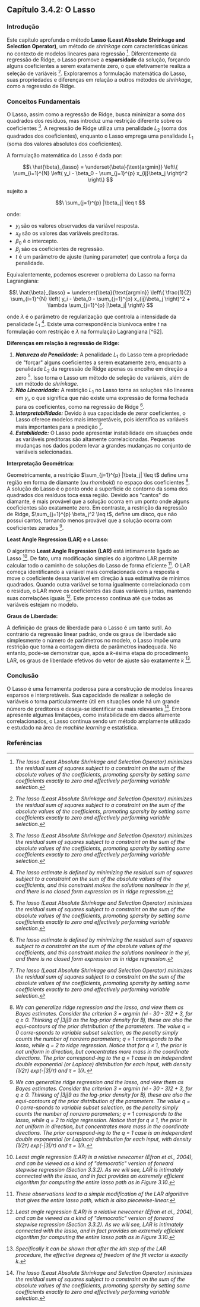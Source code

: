 ## Capítulo 3.4.2: O Lasso

### Introdução

Este capítulo aprofunda o método **Lasso (Least Absolute Shrinkage and Selection Operator)**, um método de *shrinkage* com características únicas no contexto de modelos lineares para regressão [^61]. Diferentemente da regressão de Ridge, o Lasso promove a **esparsidade** da solução, forçando alguns coeficientes a serem exatamente zero, o que efetivamente realiza a seleção de variáveis [^61]. Exploraremos a formulação matemática do Lasso, suas propriedades e diferenças em relação a outros métodos de *shrinkage*, como a regressão de Ridge.

### Conceitos Fundamentais

O Lasso, assim como a regressão de Ridge, busca minimizar a soma dos quadrados dos resíduos, mas introduz uma restrição diferente sobre os coeficientes [^61]. A regressão de Ridge utiliza uma penalidade $L_2$ (soma dos quadrados dos coeficientes), enquanto o Lasso emprega uma penalidade $L_1$ (soma dos valores absolutos dos coeficientes).

A formulação matemática do Lasso é dada por:

$$\
\hat{\beta}_{lasso} = \underset{\beta}{\text{argmin}} \left\{ \sum_{i=1}^{N} \left( y_i - \beta_0 - \sum_{j=1}^{p} x_{ij}\beta_j \right)^2 \right\}
$$

sujeito a

$$\
\sum_{j=1}^{p} |\beta_j| \leq t
$$

onde:

*   $y_i$ são os valores observados da variável resposta.
*   $x_{ij}$ são os valores das variáveis preditoras.
*   $\beta_0$ é o intercepto.
*   $\beta_j$ são os coeficientes de regressão.
*   $t$ é um parâmetro de ajuste (tuning parameter) que controla a força da penalidade.

Equivalentemente, podemos escrever o problema do Lasso na forma Lagrangiana:

$$\
\hat{\beta}_{lasso} = \underset{\beta}{\text{argmin}} \left\{ \frac{1}{2} \sum_{i=1}^{N} \left( y_i - \beta_0 - \sum_{j=1}^{p} x_{ij}\beta_j \right)^2 + \lambda \sum_{j=1}^{p} |\beta_j| \right\}
$$

onde $\lambda$ é o parâmetro de regularização que controla a intensidade da penalidade $L_1$ [^68]. Existe uma correspondência biunívoca entre $t$ na formulação com restrição e $\lambda$ na formulação Lagrangiana [^62].

**Diferenças em relação à regressão de Ridge:**

1.  ***Natureza da Penalidade:*** A penalidade $L_1$ do Lasso tem a propriedade de "forçar" alguns coeficientes a serem exatamente zero, enquanto a penalidade $L_2$ da regressão de Ridge apenas os encolhe em direção a zero [^61]. Isso torna o Lasso um método de seleção de variáveis, além de um método de *shrinkage*.
2.  ***Não Linearidade:*** A restrição $L_1$ no Lasso torna as soluções não lineares em $y_i$, o que significa que não existe uma expressão de forma fechada para os coeficientes, como na regressão de Ridge [^68].
3.  ***Interpretabilidade:*** Devido à sua capacidade de zerar coeficientes, o Lasso oferece modelos mais interpretáveis, pois identifica as variáveis mais importantes para a predição [^61].
4.  ***Estabilidade:*** O Lasso pode apresentar instabilidade em situações onde as variáveis preditoras são altamente correlacionadas. Pequenas mudanças nos dados podem levar a grandes mudanças no conjunto de variáveis selecionadas.

**Interpretação Geométrica:**

Geometricamente, a restrição $\sum_{j=1}^{p} |\beta_j| \leq t$ define uma região em forma de diamante (ou *rhomboid*) no espaço dos coeficientes [^72]. A solução do Lasso é o ponto onde a superfície de contorno da soma dos quadrados dos resíduos toca essa região. Devido aos "cantos" do diamante, é mais provável que a solução ocorra em um ponto onde alguns coeficientes são exatamente zero. Em contraste, a restrição da regressão de Ridge, $\sum_{j=1}^{p} \beta_j^2 \leq t$, define um disco, que não possui cantos, tornando menos provável que a solução ocorra com coeficientes zerados [^72].

**Least Angle Regression (LAR) e o Lasso:**

O algoritmo **Least Angle Regression (LAR)** está intimamente ligado ao Lasso [^74]. De fato, uma modificação simples do algoritmo LAR permite calcular todo o caminho de soluções do Lasso de forma eficiente [^76]. O LAR começa identificando a variável mais correlacionada com a resposta e move o coeficiente dessa variável em direção à sua estimativa de mínimos quadrados. Quando outra variável se torna igualmente correlacionada com o resíduo, o LAR move os coeficientes das duas variáveis juntas, mantendo suas correlações iguais [^74]. Este processo continua até que todas as variáveis estejam no modelo.

**Graus de Liberdade:**

A definição de graus de liberdade para o Lasso é um tanto sutil. Ao contrário da regressão linear padrão, onde os graus de liberdade são simplesmente o número de parâmetros no modelo, o Lasso impõe uma restrição que torna a contagem direta de parâmetros inadequada. No entanto, pode-se demonstrar que, após a *k*-ésima etapa do procedimento LAR, os graus de liberdade efetivos do vetor de ajuste são exatamente *k* [^78].

### Conclusão

O Lasso é uma ferramenta poderosa para a construção de modelos lineares esparsos e interpretáveis. Sua capacidade de realizar a seleção de variáveis o torna particularmente útil em situações onde há um grande número de preditores e deseja-se identificar os mais relevantes [^61]. Embora apresente algumas limitações, como instabilidade em dados altamente correlacionados, o Lasso continua sendo um método amplamente utilizado e estudado na área de *machine learning* e estatística.

### Referências

[^61]:  *The lasso (Least Absolute Shrinkage and Selection Operator) minimizes the residual sum of squares subject to a constraint on the sum of the absolute values of the coefficients, promoting sparsity by setting some coefficients exactly to zero and effectively performing variable selection.*
[^68]:  *The lasso estimate is defined by minimizing the residual sum of squares subject to a constraint on the sum of the absolute values of the coefficients, and this constraint makes the solutions nonlinear in the yi, and there is no closed form expression as in ridge regression.*
[^61]:  *The lasso (Least Absolute Shrinkage and Selection Operator) minimizes the residual sum of squares subject to a constraint on the sum of the absolute values of the coefficients, promoting sparsity by setting some coefficients exactly to zero and effectively performing variable selection.*
[^68]:  *The lasso estimate is defined by minimizing the residual sum of squares subject to a constraint on the sum of the absolute values of the coefficients, and this constraint makes the solutions nonlinear in the yi, and there is no closed form expression as in ridge regression.*
[^61]:  *The lasso (Least Absolute Shrinkage and Selection Operator) minimizes the residual sum of squares subject to a constraint on the sum of the absolute values of the coefficients, promoting sparsity by setting some coefficients exactly to zero and effectively performing variable selection.*
[^72]: *We can generalize ridge regression and the lasso, and view them as Bayes estimates. Consider the criterion 3 = argmin (vi - 30 - 3)2 + 3, for q ≥ 0. Thinking of |3j|9 as the log-prior density for Bj, these are also the equi-contours of the prior distribution of the parameters. The value q = 0 corre-sponds to variable subset selection, as the penalty simply counts the number of nonzero parameters; q = 1 corresponds to the lasso, while q = 2 to ridge regression. Notice that for q ≤ 1, the prior is not uniform in direction, but concentrates more mass in the coordinate directions. The prior correspond-ing to the q = 1 case is an independent double exponential (or Laplace) distribution for each input, with density (1/2т) ехр(-|3|/т) and τ = 1/λ.*
[^74]: *Least angle regression (LAR) is a relative newcomer (Efron et al., 2004), and can be viewed as a kind of "democratic" version of forward stepwise regression (Section 3.3.2). As we will see, LAR is intimately connected with the lasso, and in fact provides an extremely efficient algorithm for computing the entire lasso path as in Figure 3.10.*
[^76]:  *These observations lead to a simple modification of the LAR algorithm that gives the entire lasso path, which is also piecewise-linear.*
[^78]: *Specifically it can be shown that after the kth step of the LAR procedure, the effective degrees of freedom of the fit vector is exactly k.*
<!-- END -->